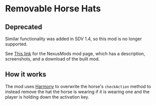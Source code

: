 # Removable Horse Hats

## Deprecated

Similar functionality was added in SDV 1.4, so this mod is no longer supported.

See [This link](http://www.nexusmods.com/stardewvalley/mods/2223?) for the NexusMods mod page, which has a description, screenshots, and a download of the built mod.

## How it works

The mod uses [Harmony](https://github.com/pardeike/Harmony) to overwrite the horse's `checkAction` method to instead remove the hat the horse is wearing if it is wearing one and the player is holding down the activation key.
